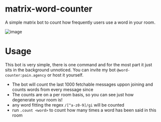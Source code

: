 # matrix-word-counter

A simple matrix bot to count how frequently users use a word in your room.

![image](https://github.com/jjj333-p/matrix-word-counter/assets/94018608/fe532ec6-8521-4ab9-9a04-405e4f3aafc2)

# Usage

This bot is very simple, there is one command and for the most part it just sits in the background unnoticed. You can invite my bot `@word-counter:pain.agency` or host it yourself.

- The bot will count the last 1000 fetchable messages uppon joining and counts words from every message since
- The counts are on a per room basis, so you can see just how degenerate your room is!
- any word fitting the regex `/[^a-z0-9]/gi` will be counted
- run `.count <word>` to count how many times a word has been said in this room

